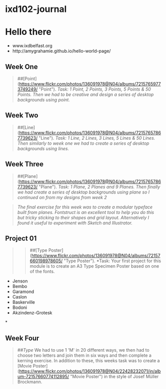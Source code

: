# ixd102-journal

Hello there 
============
<ul>
<li>www.ixdbelfast.org</li>
<li>http://amygrahamie.github.io/hello-world-page/</li>
</ul>


Week One
--------
>##[Point] (https://www.flickr.com/photos/136091978@N04/albums/72157659773749249/ "Point"). 
>*Task: 1 Point, 2 Points, 3 Points, 5 Points & 50 Points. Then we had to be creative and design a series of desktop backgrounds using point.*

Week Two
--------
>##[Line] (https://www.flickr.com/photos/136091978@N04/albums/72157657867739623/ "Line").
>*Task: 1 Line, 2 Lines, 3 Lines, 5 Lines & 50 Lines. Then similarly to week one we had to create a series of desktop backgrounds using lines.*

Week Three
--------
>##[Plane] (https://www.flickr.com/photos/136091978@N04/albums/72157657867739623/ "Plane").
>*Task: 1 Plane, 2 Planes and 9 Planes. Then finally we had create a series of desktop backgrounds using plane so I continued on from my designs from week 2*

>*The final exercise for this week was to create a modular typeface built from planes. Fontstruct is an excellent tool to help you do this but tricky sticking to their shapes and grid layout. Alternatively I found it useful to experiment with Sketch and Illustrator.*

Project 01
----------
>>##[Type Poster] (https://www.flickr.com/photos/136091978@N04/albums/72157660198978605/ "Type Poster").
>*Task: Your first project for this module is to create an A3 Type Specimen Poster based on one of the fonts.
<ul>
<li>Jenson</li>
<li>Bembo</li>
<li>Garamond</li>
<li>Caslon</li>
<li>Baskerville</li>
<li>Bodoni</li>
<li>Akzindenz-Grotesk</li>
</ul>*

Week Four
---------
>##*Type* 
We had to use 1 'M' in 20  different ways, we then had to choose two letters and join them in six ways and then complete a kerning exercise. 
>In addition to these, this weeks task was to create a [Movie Poster] (https://www.flickr.com/photos/136091978@N04/22428232071/in/album-72157660774112895/ "Movie Poster") in the style of Josef Müller Brockmann. 

